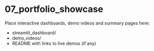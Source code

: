 
# 07_portfolio_showcase

Place interactive dashboards, demo videos and summary pages here:
- streamlit_dashboard/
- demo_videos/
- README with links to live demos (if any)
